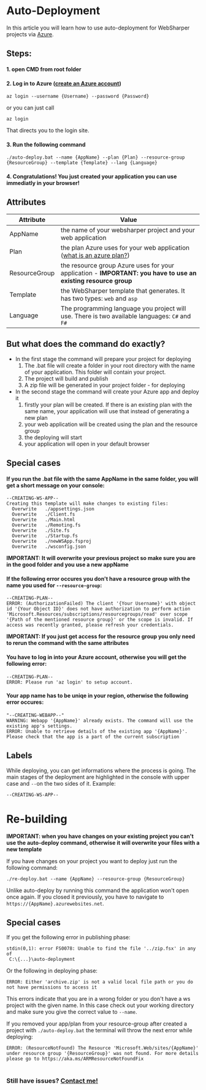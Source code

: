 # Auto-Deployment
In this article you will learn how to use auto-deployment for WebSharper projects via [Azure](https://azure.microsoft.com/en-us/).
## Steps:
#### 1. open CMD from root folder
#### 2. Log in to Azure ([create an Azure account](https://docs.microsoft.com/en-us/learn/modules/create-an-azure-account/))
```
az login --username {Username} --password {Password}
```
or you can just call
```
az login
```
That directs you to the login site.
#### 3. Run the following command
```
./auto-deploy.bat --name {AppName} --plan {Plan} --resource-group {ResourceGroup} --template {Template} --lang {Language}
```
#### 4. Congratulations! You just created your application you can use immediatly in your browser!
## Attributes

Attribute | Value
----------|------
AppName | the name of your websharper project and your web application
Plan | the plan Azure uses for your web application ([what is an azure plan?](https://docs.microsoft.com/en-us/partner-center/azure-plan-get-started))
ResourceGroup | the resource group Azure uses for your application - **IMPORTANT: you have to use an existing resource group**
Template | the WebSharper template that generates. It has two types: `web` and `asp`
Language | The programming language you project will use. There is two available languages: `C#` and `F#`

## But what does the command do exactly?
* In the first stage the command will prepare your project for deploying
  1. The .bat file will create a folder in your root directory with the name of your application. This folder will contain your project.
  2. The project will build and publish
  3. A zip file will be generated in your project folder - for deploying
* In the second stage the command will create your Azure app and deploy it
  1. firstly your plan will be created. If there is an existing plan with the same name, your application will use that instead of generating a new plan
  2. your web application will be created using the plan and the resource group
  3. the deploying will start
  4. your application will open in your default browser
## Special cases
#### If you run the .bat file with the same AppName in the same folder, you will get a short message on your console:
```
--CREATING-WS-APP--
Creating this template will make changes to existing files:
  Overwrite   ./appsettings.json
  Overwrite   ./Client.fs
  Overwrite   ./Main.html
  Overwrite   ./Remoting.fs
  Overwrite   ./Site.fs
  Overwrite   ./Startup.fs
  Overwrite   ./newWSApp.fsproj
  Overwrite   ./wsconfig.json
```
**IMPORTANT: It will overwrite your previous project so make sure you are in the good folder and you use a new appName**
#### If the following error occures you don't have a resource group with the name you used for `--resource-group`:
```
--CREATING-PLAN--
ERROR: (AuthorizationFailed) The client '{Your Username}' with object id '{Your Object ID}' does not have authorization to perform action 'Microsoft.Resources/subscriptions/resourcegroups/read' over scope '{Path of the mentioned resource group}' or the scope is invalid. If access was recently granted, please refresh your credentials.
```
**IMPORTANT: If you just get access for the resource group you only need to rerun the command with the same attributes**
#### You have to log in into your Azure account, otherwise you will get the following error:
```
--CREATING-PLAN--
ERROR: Please run 'az login' to setup account.
```
#### Your app name has to be uniqe in your region, otherwise the following error occures:
```
"--CREATING-WEBAPP--"
WARNING: Webapp '{AppName}' already exists. The command will use the existing app's settings.
ERROR: Unable to retrieve details of the existing app '{AppName}'. Please check that the app is a part of the current subscription
```
## Labels
While deploying, you can get informations where the process is going. The main stages of the deployment are highlighted in the console with upper case and `--`on the two sides of it. Example:
```
--CREATING-WS-APP--
```
# Re-building
**IMPORTANT: when you have changes on your existing project you can't use the auto-deploy command, otherwise it will overwrite your files with a new template**

If you have changes on your project you want to deploy just run the following command:
```
./re-deploy.bat --name {AppName} --resource-group {ResourceGroup}
```
Unlike auto-deploy by running this command the application won't open once again. If you closed it previously, you have to navigate to `https://{AppName}.azurewebsites.net`.

## Special cases

If you get the following error in publishing phase:
```
stdin(0,1): error FS0078: Unable to find the file '../zip.fsx' in any of
 C:\{...}\auto-deployment
```
Or the following in deploying phase:
```
ERROR: Either 'archive.zip' is not a valid local file path or you do not have permissions to access it
```
This errors indicate that you are in a wrong folder or you don't have a ws project with the given name. In this case check out your working directory and make sure you give the correct value to `--name`.

If you removed your app/plan from your resource-group after created a project with `./auto-deploy.bat` the terminal will throw the next error while deploying:
```
ERROR: (ResourceNotFound) The Resource 'Microsoft.Web/sites/{AppName}' under resource group '{ResourceGroup}' was not found. For more details please go to https://aka.ms/ARMResourceNotFoundFix
```
# 

### Still have issues? [Contact me!](https://github.com/steiner2001/auto-deployment/issues)